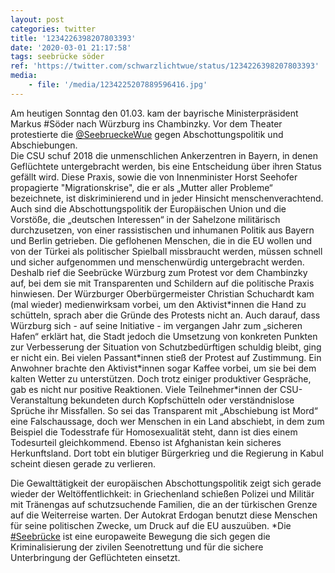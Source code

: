 ```yaml
---
layout: post
categories: twitter
title: '1234226398207803393'
date: '2020-03-01 21:17:58'
tags: seebrücke söder
ref: 'https://twitter.com/schwarzlichtwue/status/1234226398207803393'
media:
    - file: '/media/1234225207889596416.jpg'
---
```

Am heutigen Sonntag den 01.03. kam der bayrische Ministerpräsident Markus #Söder nach Würzburg ins Chambinzky. Vor dem Theater protestierte die [@SeebrueckeWue](https://twitter.com/SeebrueckeWue) gegen Abschottungspolitik und Abschiebungen.  
Die CSU schuf 2018 die unmenschlichen Ankerzentren in Bayern, in denen Geflüchtete untergebracht werden, bis eine Entscheidung über ihren Status gefällt wird. 
Diese Praxis, sowie die von Innenminister Horst Seehofer propagierte "Migrationskrise", die er als „Mutter aller Probleme“ bezeichnete, ist diskriminierend und in jeder Hinsicht menschenverachtend. 
Auch sind die Abschottungspolitik der Europäischen Union und die Vorstöße, die „deutschen Interessen“ in der Sahelzone militärisch durchzusetzen, von einer rassistischen und inhumanen Politik aus Bayern und Berlin getrieben. 
Die geflohenen Menschen, die in die EU wollen und von der Türkei als politischer Spielball missbraucht werden, müssen schnell und sicher aufgenommen und menschenwürdig untergebracht werden. 
Deshalb rief die Seebrücke Würzburg zum Protest vor dem Chambinzky auf, bei dem sie mit Transparenten und Schildern auf die politische Praxis hinwiesen. 
Der Würzburger Oberbürgermeister Christian Schuchardt kam (mal wieder) medienwirksam vorbei, um den Aktivist\*innen die Hand zu schütteln, sprach aber die Gründe des Protests nicht an. 
Auch darauf, dass Würzburg sich - auf seine Initiative - im vergangen Jahr zum „sicheren Hafen“ erklärt hat, die Stadt jedoch die Umsetzung von konkreten Punkten zur Verbesserung der Situation von Schutzbedürftigen schuldig bleibt, ging er nicht ein. 
Bei vielen Passant\*innen stieß der Protest auf Zustimmung. Ein Anwohner brachte den Aktivist\*innen sogar Kaffee vorbei, um sie bei dem kalten Wetter zu unterstützen. 
Doch trotz einiger produktiver Gespräche, gab es nicht nur positive Reaktionen. Viele Teilnehmer\*innen der CSU-Veranstaltung bekundeten durch Kopfschütteln oder verständnislose Sprüche ihr Missfallen. 
So sei das Transparent mit „Abschiebung ist Mord“ eine Falschaussage, doch wer Menschen in ein Land abschiebt, in dem zum Beispiel die Todesstrafe für Homosexualität steht, dann ist dies einem Todesurteil gleichkommend. 
Ebenso ist Afghanistan kein sicheres Herkunftsland. Dort tobt ein blutiger Bürgerkrieg und die Regierung in Kabul scheint diesen gerade zu verlieren. 

Die Gewalttätigkeit der europäischen Abschottungspolitik zeigt sich gerade wieder der Weltöffentlichkeit: 
in Griechenland schießen Polizei und Militär mit Tränengas auf schutzsuchende Familien, die an der türkischen Grenze auf die Weiterreise warten. Der Autokrat Erdogan benutzt diese Menschen für seine politischen Zwecke, um Druck auf die EU auszuüben. 
\*Die [#Seebrücke](/t/seebrücke) ist eine europaweite Bewegung die sich gegen die Kriminalisierung der zivilen Seenotrettung und für die sichere Unterbringung der Geflüchteten einsetzt. 
